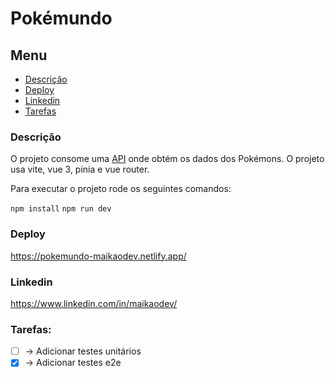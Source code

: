 # Pokémundo

## Menu

- [Descrição](#Descrição)
- [Deploy](#Deploy)
- [Linkedin](#Linkedin)
- [Tarefas](#Tarefas)

### Descrição

O projeto consome uma [API](https://pokeapi.co/) onde obtém os dados dos Pokémons.
O projeto usa vite, vue 3, pinia e vue router.

Para executar o projeto rode os seguintes comandos:

`npm install`
`npm run dev`

### Deploy

https://pokemundo-maikaodev.netlify.app/

### Linkedin

https://www.linkedin.com/in/maikaodev/

### Tarefas:

- [ ] -> Adicionar testes unitários
- [x] -> Adicionar testes e2e
